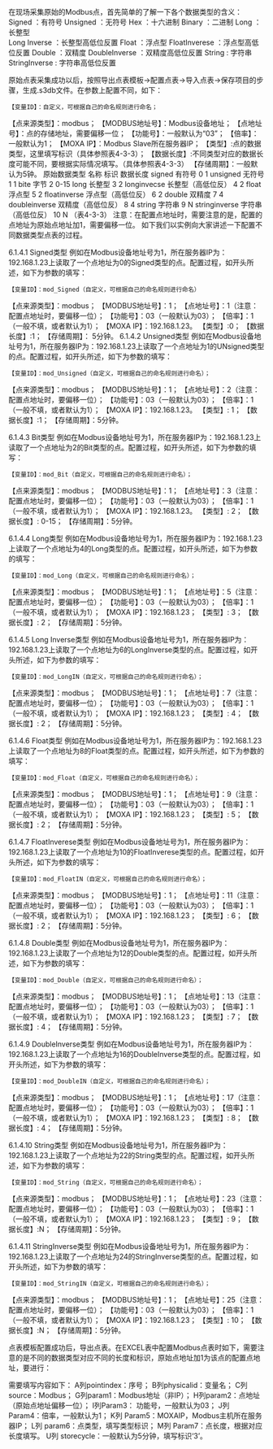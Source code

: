 在现场采集原始的Modbus点，首先简单的了解一下各个数据类型的含义：
		Signed		  ：有符号
		Unsigned		  ：无符号
		Hex			  ：十六进制
		Binary		  ：二进制
		Long			  ：长整型		
		Long Inverse	  ：长整型高低位反置
		Float		  ：浮点型
		FloatInverese   ：浮点型高低位反置
		Double		  ：双精度
		DoubleInverse  ：双精度高低位反置
		String		  : 字符串
		StringInverse   : 字符串高低位反置

原始点表采集成功以后，按照导出点表模板->配置点表->导入点表->保存项目的步骤，生成.s3db文件。在参数上配置不同，如下：
 
	【变量ID】：自定义，可根据自己的命名规则进行命名；
【点来源类型】：modbus；
		【MODBUS地址号】：Modbus设备地址；
		【点地址号】：点的存储地址，需要偏移一位；
【功能号】：一般默认为“03”；
【倍率】：一般默认为1；
【MOXA IP】：Modbus Slave所在服务器IP；
【类型】:点的数据类型，这里填写标识（具体参照表4-3-3）；
【数据长度】:不同类型对应的数据长度可能不同，要根据实际情况填写。（具体参照表4-3-3）
【存储周期】：一般默认为5钟。
原始数据类型	名称	标识	数据长度
signed	有符号	0	1
unsigned	无符号	1	1
bite	字节	2	0-15
long	长整型	3	2
longinvecse	长整型（高低位反）	4	2
float	浮点型	5	2
floatinverse	浮点型（高低位反）	6	2
double	双精度	7	4
doubleinverse	双精度（高低位反）	8	4
string	字符串	9	N
stringinverse	字符串（高低位反）	10	N
								（表4-3-3）
注意：在配置点地址时，需要注意的是，配置的点地址为原始点地址加1，需要偏移一位。
如下我们以实例向大家讲述一下配置不同数据类型点表的过程。

6.1.4.1  Signed类型 
	例如在Modbus设备地址号为1，所在服务器IP为：192.168.1.23上读取了一个点地址为0的Signed类型的点。配置过程，如开头所述，如下为参数的填写：
 
	【变量ID】：mod_Signed（自定义，可根据自己的命名规则进行命名）
【点来源类型】：modbus；
	【MODBUS地址号】：1；
	【点地址号】：1（注意：配置点地址时，要偏移一位）；
【功能号】：03（一般默认为03）；
【倍率】：1（一般不填，或者默认为1）；
【MOXA IP】：192.168.1.23。
【类型】:0；
【数据长度】:1；
【存储周期】： 5分钟。
6.1.4.2  Unsigned类型
例如在Modbus设备地址号为1，所在服务器IP为：192.168.1.23上读取了一个点地址为1的UNsigned类型的点。配置过程，如开头所述，如下为参数的填写：
 
	【变量ID】：mod_Unsigned（自定义，可根据自己的命名规则进行命名）；
【点来源类型】：modbus；
	【MODBUS地址号】：1；
	【点地址号】：2（注意：配置点地址时，要偏移一位）；
【功能号】：03（一般默认为03）；
【倍率】：1（一般不填，或者默认为1）；
【MOXA IP】：192.168.1.23。
【类型】: 1；
【数据长度】:1；
【存储周期】：5分钟。

6.1.4.3  Bit类型
例如在Modbus设备地址号为1，所在服务器IP为：192.168.1.23上读取了一个点地址为2的Bit类型的点。配置过程，如开头所述，如下为参数的填写：
 
	【变量ID】：mod_Bit（自定义，可根据自己的命名规则进行命名）；
【点来源类型】：modbus；
	【MODBUS地址号】：1；
	【点地址号】：3（注意：配置点地址时，要偏移一位）；
【功能号】：03（一般默认为03）；
【倍率】：1（一般不填，或者默认为1）；
【MOXA IP】：192.168.1.23。
【类型】: 2；
【数据长度】: 0-15；
【存储周期】：5分钟。

6.1.4.4  Long类型
例如在Modbus设备地址号为1，所在服务器IP为：192.168.1.23上读取了一个点地址为4的Long类型的点。配置过程，如开头所述，如下为参数的填写：
 

	【变量ID】：mod_Long（自定义，可根据自己的命名规则进行命名）；
【点来源类型】：modbus；
	【MODBUS地址号】：1；
	【点地址号】：5（注意：配置点地址时，要偏移一位）；
【功能号】：03（一般默认为03）；
【倍率】：1（一般不填，或者默认为1）；
【MOXA IP】：192.168.1.23；
【类型】: 3；
【数据长度】: 2；
【存储周期】：5分钟。



6.1.4.5  Long Inverse类型
例如在Modbus设备地址号为1，所在服务器IP为：192.168.1.23上读取了一个点地址为6的LongInverse类型的点。配置过程，如开头所述，如下为参数的填写：
 
	【变量ID】：mod_LongIN（自定义，可根据自己的命名规则进行命名）；
【点来源类型】：modbus；
	【MODBUS地址号】：1；
	【点地址号】：7（注意：配置点地址时，要偏移一位）；
【功能号】：03（一般默认为03）；
【倍率】：1（一般不填，或者默认为1）；
【MOXA IP】：192.168.1.23；
【类型】: 4；
【数据长度】: 2；
【存储周期】：5分钟。

6.1.4.6  Float类型
例如在Modbus设备地址号为1，所在服务器IP为：192.168.1.23上读取了一个点地址为8的Float类型的点。配置过程，如开头所述，如下为参数的填写：
 
	【变量ID】：mod_Float（自定义，可根据自己的命名规则进行命名）；
【点来源类型】：modbus；
	【MODBUS地址号】：1；
	【点地址号】：9（注意：配置点地址时，要偏移一位）；
【功能号】：03（一般默认为03）；
【倍率】：1（一般不填，或者默认为1）；
【MOXA IP】：192.168.1.23；
【类型】: 5；
【数据长度】: 2；
【存储周期】：5分钟。

6.1.4.7  FloatInverese类型
例如在Modbus设备地址号为1，所在服务器IP为：192.168.1.23上读取了一个点地址为10的FloatInverese类型的点。配置过程，如开头所述，如下为参数的填写：
 
	【变量ID】：mod_FloatIN（自定义，可根据自己的命名规则进行命名）；
【点来源类型】：modbus；
	【MODBUS地址号】：1；
	【点地址号】：11（注意：配置点地址时，要偏移一位）；
【功能号】：03（一般默认为03）；
【倍率】：1（一般不填，或者默认为1）；
【MOXA IP】：192.168.1.23；
【类型】: 6；
【数据长度】: 2；
【存储周期】：5分钟。

6.1.4.8  Double类型
例如在Modbus设备地址号为1，所在服务器IP为：192.168.1.23上读取了一个点地址为12的Double类型的点。配置过程，如开头所述，如下为参数的填写：
 
	【变量ID】：mod_Double（自定义，可根据自己的命名规则进行命名）；
【点来源类型】：modbus；
	【MODBUS地址号】：1；
	【点地址号】：13（注意：配置点地址时，要偏移一位）；
【功能号】：03（一般默认为03）；
【倍率】：1（一般不填，或者默认为1）；
【MOXA IP】：192.168.1.23；
【类型】: 7；
【数据长度】: 4；
【存储周期】：5分钟。

6.1.4.9  DoubleInverse类型
例如在Modbus设备地址号为1，所在服务器IP为：192.168.1.23上读取了一个点地址为16的DoubleInverse类型的点。配置过程，如开头所述，如下为参数的填写：
 
	【变量ID】：mod_DoubleIN（自定义，可根据自己的命名规则进行命名）；
【点来源类型】：modbus；
	【MODBUS地址号】：1；
	【点地址号】：17（注意：配置点地址时，要偏移一位）；
【功能号】：03（一般默认为03）；
【倍率】：1（一般不填，或者默认为1）；
【MOXA IP】：192.168.1.23；
【类型】: 8；
【数据长度】: 4；
【存储周期】：5分钟。

6.1.4.10  String类型
例如在Modbus设备地址号为1，所在服务器IP为：192.168.1.23上读取了一个点地址为22的String类型的点。配置过程，如开头所述，如下为参数的填写：
 
	【变量ID】：mod_String（自定义，可根据自己的命名规则进行命名）；
【点来源类型】：modbus；
	【MODBUS地址号】：1；
	【点地址号】：23（注意：配置点地址时，要偏移一位）；
【功能号】：03（一般默认为03）；
【倍率】：1（一般不填，或者默认为1）；
【MOXA IP】：192.168.1.23；
【类型】: 9；
【数据长度】:N；
【存储周期】：5分钟。
	
6.1.4.11  StringInverse类型
例如在Modbus设备地址号为1，所在服务器IP为：192.168.1.23上读取了一个点地址为24的StringInverse类型的点。配置过程，如开头所述，如下为参数的填写：
 
	【变量ID】：mod_StringIN（自定义，可根据自己的命名规则进行命名）；
【点来源类型】：modbus；
	【MODBUS地址号】：1；
	【点地址号】：25（注意：配置点地址时，要偏移一位）；
【功能号】：03（一般默认为03）；
【倍率】：1（一般不填，或者默认为1）；
【MOXA IP】：192.168.1.23；
【类型】: 10；
【数据长度】:N；
【存储周期】：5分钟。

点表模板配置成功后，导出点表。在EXCEL表中配置Modbus点表时如下，需要注意的是不同的数据类型对应不同的长度和标识，原始点地址加1为该点的配置点地址，要进行：
 

需要填写内容如下：
		A列pointindex：序号；
		B列physicalid：变量名；
		C列source：Modbus；
		G列param1：Modbus地址（非IP）；
		H列param2：点地址（原始点地址偏移一位）；
		I列Param3：	功能号，一般默认为03；
		J列 Param4：倍率，一般默认为1；
		K列 Param5：MOXAIP，Modbus主机所在服务器IP；
		L列 param6：点类型，填写类型标识；
		M列 Param7：点长度，根据对应长度填写。
U列 storecycle：一般默认为5分钟，填写标识‘3’。



